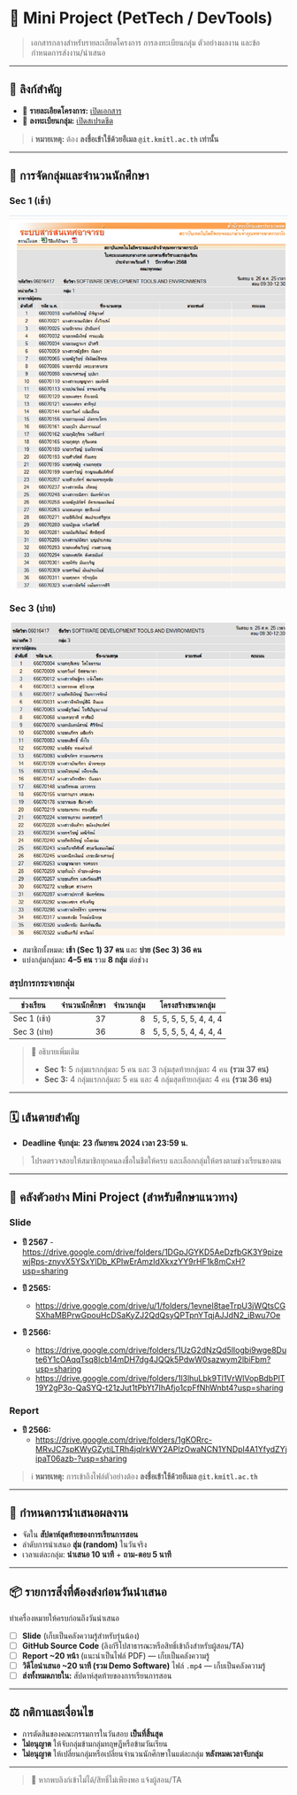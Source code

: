 # 🐾 Mini Project (PetTech / DevTools)

> เอกสารกลางสำหรับรายละเอียดโครงการ การลงทะเบียนกลุ่ม ตัวอย่างผลงาน และข้อกำหนดการส่งงาน/นำเสนอ

---

## 🔗 ลิงก์สำคัญ
- 📄 **รายละเอียดโครงการ:** [เปิดเอกสาร](https://docs.google.com/document/d/14cLZxLPTRXutjwhJhS-2X2fnwXbnDIE6bpE9gU_GmMM/edit?usp=sharing)
- 📝 **ลงทะเบียนกลุ่ม:** [เปิดสเปรดชีต](https://docs.google.com/spreadsheets/d/1M9IbS6WnF2YmsR78zhF2ZXwrHg6CEOb-t3fnhx8pEn0/edit?usp=sharing)

> ℹ️ **หมายเหตุ:** ต้อง **ลงชื่อเข้าใช้ด้วยอีเมล `@it.kmitl.ac.th` เท่านั้น**

---

## 👥 การจัดกลุ่มและจำนวนนักศึกษา

### Sec 1 (เช้า)
![Sec 1](img/1.png)

### Sec 3 (บ่าย)
![Sec 3](img/3.png)



- สมาชิกทั้งหมด: **เช้า (Sec 1) 37 คน** และ **บ่าย (Sec 3) 36 คน**
- แบ่งกลุ่มกลุ่มละ **4–5 คน** รวม **8 กลุ่ม** ต่อช่วง

### สรุปการกระจายกลุ่ม
| ช่วงเรียน | จำนวนนักศึกษา | จำนวนกลุ่ม | โครงสร้างขนาดกลุ่ม |
|---|---:|---:|---|
| Sec 1 (เช้า) | 37 | 8 | 5, 5, 5, 5, 5, 4, 4, 4 |
| Sec 3 (บ่าย) | 36 | 8 | 5, 5, 5, 5, 4, 4, 4, 4 |

> 🧮 อธิบายเพิ่มเติม  
> - **Sec 1:** 5 กลุ่มแรกกลุ่มละ 5 คน และ 3 กลุ่มสุดท้ายกลุ่มละ 4 คน **(รวม 37 คน)**  
> - **Sec 3:** 4 กลุ่มแรกกลุ่มละ 5 คน และ 4 กลุ่มสุดท้ายกลุ่มละ 4 คน **(รวม 36 คน)**

---

## 🗓️ เส้นตายสำคัญ
- **Deadline จับกลุ่ม:** **23 กันยายน 2024 เวลา 23:59 น.**

> โปรดตรวจสอบให้สมาชิกทุกคนลงชื่อในชีตให้ครบ และเลือกกลุ่มให้ตรงตามช่วงเรียนของตน

---

## 🧰 คลังตัวอย่าง Mini Project (สำหรับศึกษาแนวทาง)
### Slide
- **ปี 2567**
   -<https://drive.google.com/drive/folders/1DGpJGYKD5AeDzfbGK3Y9pizewjRps-znyvX5YSxYlDb_KPIwErAmzIdXkxzYY9rHF1k8mCxH?usp=sharing>
  
    
- **ปี 2565:**  
  - <https://drive.google.com/drive/u/1/folders/1evneI8taeTrpU3jWQtsCGSXhaMBPrwGpouHcDSaKyZJ2QdQsyQPTpnYTqjAJJdN2_iBwu7Oe>
- **ปี 2566:**  
  - <https://drive.google.com/drive/folders/1UzG2dNzQd5lIogbi9wge8Dute6Y1cOAqqTsq8lcb14mDH7dg4JQQk5PdwW0sazwym2lbiFbm?usp=sharing>  
  - <https://drive.google.com/drive/folders/1l3lhuLbk9Tl1VrWlVopBdbPlT19Y2gP3o-QaSYQ-t21zJut1tPbYt7IhAfjo1cpFfNhWnbt4?usp=sharing>

### Report
- **ปี 2566:**  
  - <https://drive.google.com/drive/folders/1gKORrc-MRvJC7spKWyGZytiLTRh4jqIrkWY2APlzOwaNCN1YNDpI4A1YfydZYjipaT06azb-?usp=sharing>

> ℹ️ **หมายเหตุ:** การเข้าถึงไฟล์ตัวอย่างต้อง **ลงชื่อเข้าใช้ด้วยอีเมล `@it.kmitl.ac.th`**

---

## 🎤 กำหนดการนำเสนอผลงาน
- จัดใน **สัปดาห์สุดท้ายของการเรียนการสอน**
- ลำดับการนำเสนอ **สุ่ม (random)** ในวันจริง
- เวลาแต่ละกลุ่ม: **นำเสนอ 10 นาที** + **ถาม-ตอบ 5 นาที**

---

## 📦 รายการสิ่งที่ต้องส่งก่อนวันนำเสนอ
ทำเครื่องหมายให้ครบก่อนถึงวันนำเสนอ

- [ ] **Slide** (เก็บเป็นคลังความรู้สำหรับรุ่นน้อง)
- [ ] **GitHub Source Code** (ลิงก์รีโปสาธารณะหรือสิทธิ์เข้าถึงสำหรับผู้สอน/TA)
- [ ] **Report ~20 หน้า** (แนะนำเป็นไฟล์ PDF) — เก็บเป็นคลังความรู้
- [ ] **วิดีโอนำเสนอ ~20 นาที (รวม Demo Software)** ไฟล์ `.mp4` — เก็บเป็นคลังความรู้
- [ ] **ส่งทั้งหมดภายใน:** สัปดาห์สุดท้ายของการเรียนการสอน

---

## ⚖️ กติกาและเงื่อนไข
- การตัดสินของคณะกรรมการในวันสอบ **เป็นที่สิ้นสุด**
- **ไม่อนุญาต** ให้จับกลุ่มข้ามกลุ่มทฤษฎีหรือข้ามวันเรียน 
- **ไม่อนุญาต** ให้เปลี่ยนกลุ่มหรือเปลี่ยนจำนวนนักศึกษาในแต่ละกลุ่ม **หลังหมดเวลาจับกลุ่ม**

---

> 💬 หากพบลิงก์เข้าไม่ได้/สิทธิ์ไม่เพียงพอ แจ้งผู้สอน/TA
